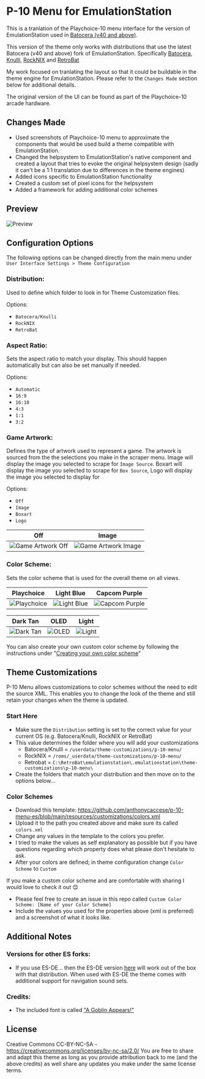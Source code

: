 # P-10 Menu for EmulationStation

This is a tranlation of the Playchoice-10 menu interface for the version of EmulationStation used in [Batocera (v40 and above)](https://batocera.org/).

This version of the theme only works with distributions that use the latest Batocera (v40 and above) fork of EmulationStation.  Specifically [Batocera](https://batocera.org/), [Knulli](https://www.knulli.org/), [RockNIX](https://rocknix.org/) and [RetroBat](https://www.retrobat.org/)

My work focused on tranlating the layout so that it could be buildable in the theme engine for EmulationStation.  Please refer to the `Changes Made` section below for additional details.

The original version of the UI can be found as part of the Playchoice-10 arcade hardware.

## Changes Made

- Used screenshots of Playchoice-10 menu to approximate the components that would be used build a theme compatible with EmulationStation.
- Changed the helpsystem to EmulationStation's native component and created a layout that tries to evoke the original helpsystem design (sadly it can't be a 1:1 translation due to differences in the theme engines)
- Added icons specific to EmulationStation functionality
- Created a custom set of pixel icons for the helpsystem
- Added a framework for adding additional color schemes

## **Preview**

![Preview](https://github.com/user-attachments/assets/111926a1-2ff1-4fb8-b184-b8f975000d8a)

## **Configuration Options**

The following options can be changed directly from the main menu under `User Interface Settings > Theme Configuration`

### **Distribution:**

Used to define which folder to look in for Theme Customization files.

Options:
- `Batocera/Knulli`
- `RockNIX`
- `RetroBat`

### **Aspect Ratio:**

Sets the aspect ratio to match your display. This should happen automatically but can also be set manually if needed.

Options:
- `Automatic`
- `16:9`
- `16:10`
- `4:3`
- `1:1`
- `3:2`

### **Game Artwork:**

Defines the type of artwork used to represent a game. The artwork is sourced from the the selections you make in the scraper menu. Image will display the image you selected to scrape for `Image Source`. Boxart will display the image you selected to scrape for `Box Source`, Logo will display the image you selected to display for 

Options: 
- `Off`
- `Image`
- `Boxart`
- `Logo`

| Off | Image |
|----|----|
| ![Game Artwork Off](https://github.com/user-attachments/assets/d6538d34-8f87-4a9b-b7ac-3dd60f57edd1) | ![Game Artwork Image](https://github.com/user-attachments/assets/d2b27ac6-7fa4-4009-8aa3-1060ba0873ad) |

### **Color Scheme:**

Sets the color scheme that is used for the overall theme on all views.
 
| Playchoice | Light Blue | Capcom Purple |
|----|----|----|
| ![Playchoice](https://github.com/user-attachments/assets/111926a1-2ff1-4fb8-b184-b8f975000d8a) | ![Light Blue](https://github.com/user-attachments/assets/1ccef710-6178-43b6-9d8e-9769cb82240b) | ![Capcom Purple](https://github.com/user-attachments/assets/57f4d03e-36c5-4e27-9c14-780d97c56e7e) |

| Dark Tan | OLED | Light |
|----|----|----|
| ![Dark Tan](https://github.com/user-attachments/assets/8f577b07-fbca-4f6a-81a0-524aa95e8cff) | ![OLED](https://github.com/user-attachments/assets/f316036e-95f9-4586-b163-3409355f7732) | ![Light](https://github.com/user-attachments/assets/33fe0d65-a959-44f1-ab73-53d5b69bc804) |

You can also create your own custom color scheme by following the instructions under "[Creating your own color scheme](#creating-your-own-color-scheme)"
 
## Theme Customizations

P-10 Menu allows customizations to color schemes without the need to edit the source XML.  This enables you to change the look of the theme and still retain your changes when the theme is updated.

### Start Here
- Make sure the `Distribution` setting is set to the correct value for your current OS (e.g. Batocera/Knulli, RockNIX or RetroBat)
- This value determines the folder where you will add your customizations
    - Batocera/Knulli = `/userdata/theme-customizations/p-10-menu/`
    - RockNIX = `/roms/_userdata/theme-customizations/p-10-menu/`
    - Retrobat = `C:\RetroBat\emulationstation\.emulationstation\theme-customizations\p-10-menu\`
- Create the folders that match your distribution and then move on to the options below...

### Color Schemes

* Download this template: https://github.com/anthonycaccese/p-10-menu-es/blob/main/resources/customizations/colors.xml
* Upload it to the path you created above and make sure its called `colors.xml`
* Change any values in the template to the colors you prefer.
* I tried to make the values as self explanatory as possible but if you have questions regarding which property does what please don't hesitate to ask.
* After your colors are defined; in theme configuration change `Color Scheme` to `Custom`

If you make a custom color scheme and are comfortable with sharing I would love to check it out 😊
- Please feel free to create an issue in this repo called `Custom Color Scheme: [Name of your Color Scheme]`
- Include the values you used for the properties above (xml is preferred) and a screenshot of what it looks like.

## **Additional Notes**

### Versions for other ES forks:
* If you use ES-DE... then the ES-DE version [here](https://github.com/anthonycaccese/p-10-menu-es-de) will work out of the box with that distribution.  When used with ES-DE the theme comes with additional support for navigation sound sets.

### **Credits:**

- The included font is called ["A Goblin Appears!"](https://www.dafont.com/a-goblin-appears.font)

## **License**
Creative Commons CC-BY-NC-SA - https://creativecommons.org/licenses/by-nc-sa/2.0/
You are free to share and adapt this theme as long as you provide attribution back to me (and the above credits) as well share any updates you make under the same license terms.